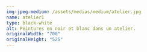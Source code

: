 ```yaml
---
img-jpeg-medium: /assets/medias/medium/atelier.jpg
name: atelier1
type: black-white
alt: Peintures en noir et blanc dans un atelier.
originalWidth: "700"
originalHeight: "525"
---
```


